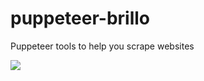 puppeteer-brillo
================

Puppeteer tools to help you scrape websites

![](https://thumbs.gfycat.com/JitteryOffensiveHartebeest-size_restricted.gif)
